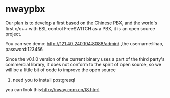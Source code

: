 # nwaypbx
Our plan is to develop a first based on the Chinese PBX, and the world's first c/c++ with ESL control FreeSWITCH as a PBX, it is an open source project.


You can see demo:  http://121.40.240.104:8088/admin/  ,the username:lihao, password:123456

Since the v0.1.0 version of the current binary uses a part of the third party's commercial library, it does not conform to the spirit of open source, so we will be a little bit of code to improve the open source

1. need you to install postgresql

you can look this:http://nway.com.cn/t8.html